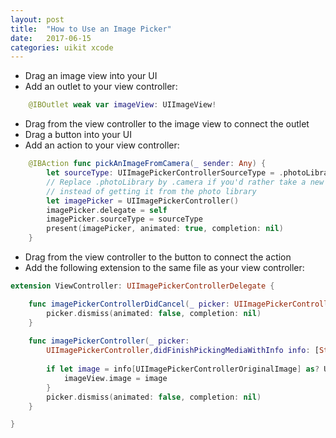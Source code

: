 ```yaml
---
layout: post
title:  "How to Use an Image Picker"
date:   2017-06-15
categories: uikit xcode
---
```


- Drag an image view into your UI
- Add an outlet to your view controller:

```swift
	@IBOutlet weak var imageView: UIImageView!
```

- Drag from the view controller to the image view to connect the outlet
- Drag a button into your UI
- Add an action to your view controller:

```swift
	@IBAction func pickAnImageFromCamera(_ sender: Any) {
        let sourceType: UIImagePickerControllerSourceType = .photoLibrary
        // Replace .photoLibrary by .camera if you'd rather take a new picture
        // instead of getting it from the photo library
        let imagePicker = UIImagePickerController()
        imagePicker.delegate = self
        imagePicker.sourceType = sourceType
        present(imagePicker, animated: true, completion: nil)
    }
````

- Drag from the view controller to the button to connect the action
- Add the following extension to the same file as your view controller:

```swift
extension ViewController: UIImagePickerControllerDelegate {

    func imagePickerControllerDidCancel(_ picker: UIImagePickerController) {
        picker.dismiss(animated: false, completion: nil)
    }
    
    func imagePickerController(_ picker: 
    	UIImagePickerController,didFinishPickingMediaWithInfo info: [String : Any]) {
    		
        if let image = info[UIImagePickerControllerOriginalImage] as? UIImage {
            imageView.image = image
        }
        picker.dismiss(animated: false, completion: nil)
    }

}
```
